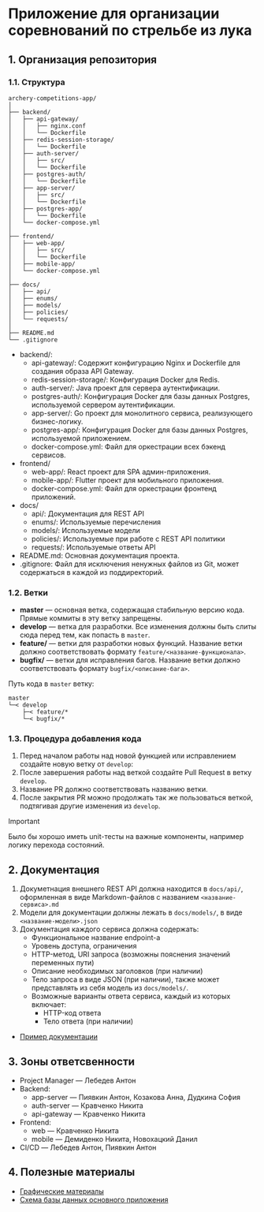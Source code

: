 # Приложение для организации соревнований по стрельбе из лука

## 1. Организация репозитория

### 1.1. Структура

```
archery-competitions-app/
│
├── backend/
│   ├── api-gateway/
│   │   ├── nginx.conf
│   │   └── Dockerfile
│   ├── redis-session-storage/
│   │   └── Dockerfile
│   ├── auth-server/
│   │   ├── src/
│   │   └── Dockerfile
│   ├── postgres-auth/
│   │   └── Dockerfile
│   ├── app-server/
│   │   ├── src/
│   │   └── Dockerfile
│   ├── postgres-app/
│   │   └── Dockerfile
│   └── docker-compose.yml
│
├── frontend/
│   ├── web-app/
│   │   ├── src/
│   │   └── Dockerfile
│   ├── mobile-app/
│   └── docker-compose.yml
│
├── docs/
│   ├── api/
│   ├── enums/
│   ├── models/
│   ├── policies/
│   └── requests/
│
├── README.md
└── .gitignore
```

- backend/:
  - api-gateway/: Содержит конфигурацию Nginx и Dockerfile для создания образа API Gateway.
  - redis-session-storage/: Конфигурация Docker для Redis.
  - auth-server/: Java проект для сервера аутентификации.
  - postgres-auth/: Конфигурация Docker для базы данных Postgres, используемой сервером аутентификации.
  - app-server/: Go проект для монолитного сервиса, реализующего бизнес-логику.
  - postgres-app/: Конфигурация Docker для базы данных Postgres, используемой приложением.
  - docker-compose.yml: Файл для оркестрации всех бэкенд сервисов.
- frontend/
  - web-app/: React проект для SPA админ-приложения.
  - mobile-app/: Flutter проект для мобильного приложения.
  - docker-compose.yml: Файл для оркестрации фронтенд приложений.
- docs/
  - api/: Документация для REST API
  - enums/: Используемые перечисления
  - models/: Используемые модели
  - policies/: Используемые при работе с REST API политики
  - requests/: Используемые ответы API
- README.md: Основная документация проекта.
- .gitignore: Файл для исключения ненужных файлов из Git, может содержаться в каждой из поддиректорий.

### 1.2. Ветки

- **master** — основная ветка, содержащая стабильную версию кода. Прямые коммиты в эту ветку запрещены.
- **develop** — ветка для разработки. Все изменения должны быть слиты сюда перед тем, как попасть в `master`.
- **feature/** — ветки для разработки новых функций. Название ветки должно соответствовать формату `feature/<название-функционала>`.
- **bugfix/** — ветки для исправления багов. Название ветки должно соответствовать формату `bugfix/<описание-бага>`.

Путь кода в `master` ветку:

```
master
└─< develop
    ├─< feature/*
    └─< bugfix/*
```

### 1.3. Процедура добавления кода

1. Перед началом работы над новой функцией или исправлением создайте новую ветку от `develop`:
2. После завершения работы над веткой создайте Pull Request в ветку `develop`.
3. Название PR должно соответствовать названию ветки.
4. После закрытия PR можно продолжать так же пользоваться веткой, подтягивая другие изменения из `develop`.

> [!IMPORTANT]
> Было бы хорошо иметь unit-тесты на важные компоненты, например логику перехода состояний.

## 2. Документация

1. Докуметнация внешнего REST API должна находится в `docs/api/`, оформленная в виде Markdown-файлов с названием `<название-сервиса>.md`
2. Модели для документации должны лежать в `docs/models/`, в виде `<название-модели>.json`
3. Документация каждого сервиса должна содержать:
   - Функциональное название endpoint-а
   - Уровень доступа, ограничения
   - HTTP-метод, URI запроса (возможны пояснения значений переменных пути)
   - Описание необходимых заголовков (при наличии)
   - Тело запроса в виде JSON (при наличии), также может представлять из себя модель из `docs/models/`.
   - Возможные варианты ответа сервиса, каждый из которых включает:
     - HTTP-код ответа
     - Тело ответа (при наличии)

- [Пример документации](docs/example.md)

## 3. Зоны ответсвенности

- Project Manager — Лебедев Антон
- Backend:
  - app-server — Пиявкин Антон, Козакова Анна, Дудкина София
  - auth-server — Кравченко Никита
  - api-gateway — Кравченко Никита
- Frontend:
  - web — Кравченко Никита
  - mobile — Демиденко Никита, Новохацкий Данил
- CI/CD — Лебедев Антон, Пиявкин Антон

## 4. Полезные материалы

- [Графические материалы](https://drive.google.com/drive/folders/1xE3skqLdafwkhKQWRsG8dghXoY-ITycv?usp=sharing)
- [Схема базы данных основного приложения](https://dbdiagram.io/d/Bow-Competitions-67c6ce5d263d6cf9a0279758)
